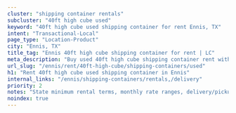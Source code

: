 ```yaml
---
cluster: "shipping container rentals"
subcluster: "40ft high cube used"
keyword: "40ft high cube used shipping container for rent Ennis, TX"
intent: "Transactional-Local"
page_type: "Location-Product"
city: "Ennis, TX"
title_tag: "Ennis 40ft high cube shipping container for rent | LC"
meta_description: "Buy used 40ft high cube shipping container rent with local delivery in Ennis, TX. LC Container — local Since 2003. Request a fast quote today."
url_slug: "/ennis/rent/40ft-high-cube/shipping-containers/used"
h1: "Rent 40ft high cube used shipping container in Ennis"
internal_links: "/ennis/shipping-containers/rentals,/delivery"
priority: 2
notes: "State minimum rental terms, monthly rate ranges, delivery/pickup fees, service area."
noindex: true
---
```


<!-- TODO: Add unique city/inventory copy, images, and internal links here. -->
